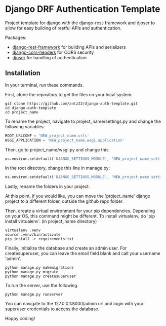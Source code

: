 # Django DRF Authentication Template

Project template for django with the django-rest-framework and djoser to allow for easy building of restful APIs and authentication.

Packages:
- [django-rest-framework](https://www.django-rest-framework.org) for building APIs and serializers
- [django-cors-headers](https://github.com/adamchainz/django-cors-headers) for CORS security
- [djoser](https://github.com/sunscrapers/djoser) for handling of authentication

## Installation

In your terminal, run these commands.

First, clone the repository to get the files on your local system.

```shell
git clone https://github.com/antz22/django-auth-template.git
cd django-auth-template
cd project_name
```

To rename the project, navigate to project_name/settings.py and change the following variables:
```python
ROOT_URLCONF = 'NEW_project_name.urls'
WSGI_APPLICATION = 'NEW_project_name.wsgi.application'
```

Then, go to project_name/wsgi.py and change this:
```python
os.environ.setdefault('DJANGO_SETTINGS_MODULE', 'NEW_project_name.settings')
```

In the root directory, change this line in manage.py:
```python
os.environ.setdefault('DJANGO_SETTINGS_MODULE', 'NEW_project_name.settings')
```

Lastly, rename the folders in your project.

At this point, if you would like, you can move the 'project_name' django project to a different folder, outside the github repo folder.

Then, create a virtual environment for your pip dependencies. Depending on your OS, this command might be different. To install virtualenv, do 'pip install virtualenv'.
(in project_name directory)

```shell
virtualenv .venv
source .venv/bin/activate
pip install -r requirements.txt
```


Finally, initialize the database and create an admin user. For createsuperuser, you can leave the email field blank and call your username 'admin'.

```shell
python manage.py makemigrations
python manage.py migrate
python manage.py createsuperuser
```

To run the server, use the following.

```shell
python manage.py runserver
```

You can navigate to the 127.0.0.1:8000/admin url and login with your superuser credentials to access the database.


Happy coding!